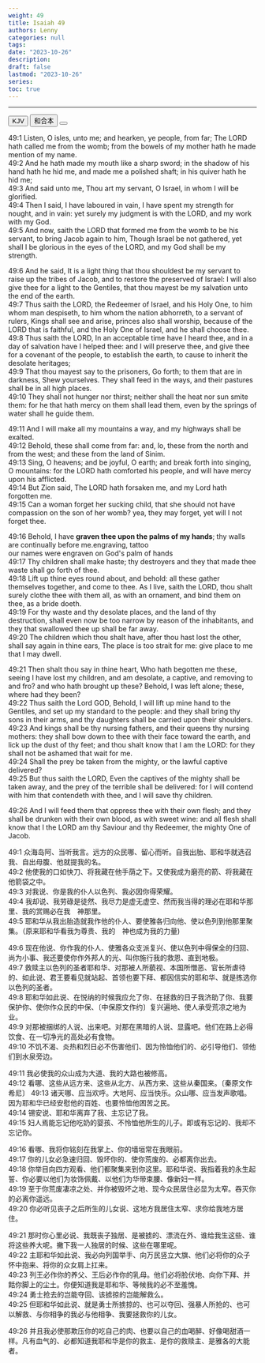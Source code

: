 ```yaml
---
weight: 49
title: Isaiah 49
authors: Lenny
categories: null
tags: 
date: "2023-10-26"
description: 
draft: false
lastmod: "2023-10-26"
series:
toc: true
---
```



<!--more-->
---

<!-- Tab links -->

<div class="tab">
  <button class="tablinks active" onclick="tablabel(event, 'english')">KJV</button>
  <button class="tablinks" onclick="tablabel(event, 'chinese')">和合本</button>
  <button class="tablinks" onclick="tablabel(event, 'note')"></button>
</div>

<!-- Tab content -->
<div id="english" class="tabcontent" style="display:block">

49:1 Listen, O isles, unto me; and hearken, ye people, from far; The LORD hath called me from the womb; from the bowels of my mother hath he made mention of my name.  
49:2 And he hath made my mouth like a sharp sword; in the shadow of his hand hath he hid me, and made me a polished shaft; in his quiver hath he hid me;  
49:3 And said unto me, Thou art my servant, O Israel, in whom I will be glorified.  
49:4 Then I said, I have laboured in vain, I have spent my strength for nought, and in vain: yet surely my judgment is with the LORD, and my work with my God.  
49:5 And now, saith the LORD that formed me from the womb to be his servant, to bring Jacob again to him, Though Israel be not gathered, yet shall I be glorious in the eyes of the LORD, and my God shall be my strength.  

49:6 And he said, It is a light thing that thou shouldest be my servant to raise up the tribes of Jacob, and to restore the preserved of Israel: I will also give thee for a light to the Gentiles, that thou mayest be my salvation unto the end of the earth.  
49:7 Thus saith the LORD, the Redeemer of Israel, and his Holy One, to him whom man despiseth, to him whom the nation abhorreth, to a servant of rulers, Kings shall see and arise, princes also shall worship, because of the LORD that is faithful, and the Holy One of Israel, and he shall choose thee.  
49:8 Thus saith the LORD, In an acceptable time have I heard thee, and in a day of salvation have I helped thee: and I will preserve thee, and give thee for a covenant of the people, to establish the earth, to cause to inherit the desolate heritages;  
49:9 That thou mayest say to the prisoners, Go forth; to them that are in darkness, Shew yourselves. They shall feed in the ways, and their pastures shall be in all high places.  
49:10 They shall not hunger nor thirst; neither shall the heat nor sun smite them: for he that hath mercy on them shall lead them, even by the springs of water shall he guide them.  

49:11 And I will make all my mountains a way, and my highways shall be exalted.  
49:12 Behold, these shall come from far: and, lo, these from the north and from the west; and these from the land of Sinim.  
49:13 Sing, O heavens; and be joyful, O earth; and break forth into singing, O mountains: for the LORD hath comforted his people, and will have mercy upon his afflicted.  
49:14 But Zion said, The LORD hath forsaken me, and my Lord hath forgotten me.  
49:15 Can a woman forget her sucking child, that she should not have compassion on the son of her womb? yea, they may forget, yet will I not forget thee.  

49:16 Behold, I have <b>graven thee upon the palms of my hands</b>; thy walls are continually before me.<label for="graven" class="margin-toggle sidenote-number"></label><span class="sidenote">engraving, tattoo <br> our names were engraven on God's palm of hands</span>  
49:17 Thy children shall make haste; thy destroyers and they that made thee waste shall go forth of thee.  
49:18 Lift up thine eyes round about, and behold: all these gather themselves together, and come to thee. As I live, saith the LORD, thou shalt surely clothe thee with them all, as with an ornament, and bind them on thee, as a bride doeth.  
49:19 For thy waste and thy desolate places, and the land of thy destruction, shall even now be too narrow by reason of the inhabitants, and they that swallowed thee up shall be far away.  
49:20 The children which thou shalt have, after thou hast lost the other, shall say again in thine ears, The place is too strait for me: give place to me that I may dwell.  

49:21 Then shalt thou say in thine heart, Who hath begotten me these, seeing I have lost my children, and am desolate, a captive, and removing to and fro? and who hath brought up these? Behold, I was left alone; these, where had they been?  
49:22 Thus saith the Lord GOD, Behold, I will lift up mine hand to the Gentiles, and set up my standard to the people: and they shall bring thy sons in their arms, and thy daughters shall be carried upon their shoulders.  
49:23 And kings shall be thy nursing fathers, and their queens thy nursing mothers: they shall bow down to thee with their face toward the earth, and lick up the dust of thy feet; and thou shalt know that I am the LORD: for they shall not be ashamed that wait for me.  
49:24 Shall the prey be taken from the mighty, or the lawful captive delivered?  
49:25 But thus saith the LORD, Even the captives of the mighty shall be taken away, and the prey of the terrible shall be delivered: for I will contend with him that contendeth with thee, and I will save thy children.  

49:26 And I will feed them that oppress thee with their own flesh; and they shall be drunken with their own blood, as with sweet wine: and all flesh shall know that I the LORD am thy Saviour and thy Redeemer, the mighty One of Jacob.  
</div>

<div id="chinese" class="tabcontent">

49:1 众海岛阿、当听我言。远方的众民哪、留心而听。自我出胎、耶和华就选召我、自出母腹、他就提我的名。  
49:2 他使我的口如快刀、将我藏在他手荫之下。又使我成为磨亮的箭、将我藏在他箭袋之中。  
49:3 对我说、你是我的仆人以色列、我必因你得荣耀。  
49:4 我却说、我劳碌是徒然、我尽力是虚无虚空、然而我当得的理必在耶和华那里、我的赏赐必在我　神那里。  
49:5 耶和华从我出胎造就我作他的仆人、要使雅各归向他、使以色列到他那里聚集。（原来耶和华看我为尊贵、我的　神也成为我的力量)

49:6 现在他说、你作我的仆人、使雅各众支派复兴、使以色列中得保全的归回、尚为小事、我还要使你作外邦人的光、叫你施行我的救恩、直到地极。  
49:7 救赎主以色列的圣者耶和华、对那被人所藐视、本国所憎恶、官长所虐待的、如此说、君王要看见就站起、首领也要下拜、都因信实的耶和华、就是拣选你以色列的圣者。  
49:8 耶和华如此说、在悦纳的时候我应允了你、在拯救的日子我济助了你、我要保护你、使你作众民的中保、〔中保原文作约〕复兴遍地、使人承受荒凉之地为业。  
49:9 对那被捆绑的人说、出来吧。对那在黑暗的人说、显露吧。他们在路上必得饮食、在一切净光的高处必有食物。  
49:10 不饥不渴、炎热和烈日必不伤害他们、因为怜恤他们的、必引导他们、领他们到水泉旁边。  

49:11 我必使我的众山成为大道、我的大路也被修高。  
49:12 看哪、这些从远方来、这些从北方、从西方来、这些从秦国来。〔秦原文作希尼〕
49:13 诸天哪、应当欢呼。大地阿、应当快乐。众山哪、应当发声歌唱。因为耶和华已经安慰他的百姓、也要怜恤他困苦之民。  
49:14 锡安说、耶和华离弃了我、主忘记了我。  
49:15 妇人焉能忘记他吃奶的婴孩、不怜恤他所生的儿子。即或有忘记的、我却不忘记你。  

49:16 看哪、我将你铭刻在我掌上、你的墙垣常在我眼前。  
49:17 你的儿女必急速归回、毁坏你的、使你荒废的、必都离你出去。  
49:18 你举目向四方观看、他们都聚集来到你这里。耶和华说、我指着我的永生起誓、你必要以他们为妆饰佩戴、以他们为华带束腰、像新妇一样。  
49:19 至于你荒废凄凉之处、并你被毁坏之地、现今众民居住必显为太窄。吞灭你的必离你遥远。  
49:20 你必听见丧子之后所生的儿女说、这地方我居住太窄、求你给我地方居住。  

49:21 那时你心里必说、我既丧子独居、是被掳的、漂流在外、谁给我生这些、谁将这些养大呢。撇下我一人独居的时候、这些在哪里呢。  
49:22 主耶和华如此说、我必向列国举手、向万民竖立大旗、他们必将你的众子怀中抱来、将你的众女肩上扛来。  
49:23 列王必作你的养父、王后必作你的乳母。他们必将脸伏地、向你下拜、并餂你脚上的尘土。你便知道我是耶和华、等候我的必不至羞愧。  
49:24 勇士抢去的岂能夺回、该掳掠的岂能解救么。  
49:25 但耶和华如此说、就是勇士所掳掠的、也可以夺回、强暴人所抢的、也可以解救、与你相争的我必与他相争、我要拯救你的儿女。  

49:26 并且我必使那欺压你的吃自己的肉、也要以自己的血喝醉、好像喝甜酒一样。凡有血气的、必都知道我耶和华是你的救主、是你的救赎主、是雅各的大能者。  
</div>

<div id="note" class="tabcontent">


</div>